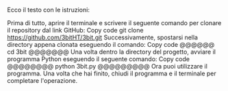 Ecco il testo con le istruzioni:

Prima di tutto, aprire il terminale e scrivere il seguente comando per clonare il repository dal link GitHub:
Copy code
git clone https://github.com/3bitHT/3bit.git
Successivamente, spostarsi nella directory appena clonata eseguendo il comando:
Copy code
@@@@@@ cd 3bit @@@@@@@
Una volta dentro la directory del progetto, avviare il programma Python eseguendo il seguente comando:
Copy code
@@@@@@@@ python 3bit.py @@@@@@@@@
Ora puoi utilizzare il programma. Una volta che hai finito, chiudi il programma e il terminale per completare l'operazione.
